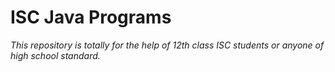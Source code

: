 # ISC Java Programs
*This repository is totally for the help of 12th class ISC students or anyone of high school standard.*
